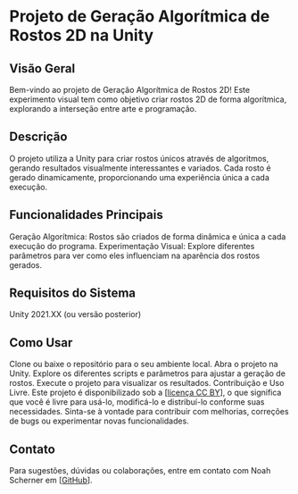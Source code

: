 # Projeto de Geração Algorítmica de Rostos 2D na Unity
## Visão Geral
Bem-vindo ao projeto de Geração Algorítmica de Rostos 2D! Este experimento visual tem como objetivo criar rostos 2D de forma algorítmica, explorando a interseção entre arte e programação.

## Descrição
O projeto utiliza a Unity para criar rostos únicos através de algoritmos, gerando resultados visualmente interessantes e variados. Cada rosto é gerado dinamicamente, proporcionando uma experiência única a cada execução.

## Funcionalidades Principais
Geração Algorítmica: Rostos são criados de forma dinâmica e única a cada execução do programa.
Experimentação Visual: Explore diferentes parâmetros para ver como eles influenciam na aparência dos rostos gerados.

## Requisitos do Sistema
Unity 2021.XX (ou versão posterior)

## Como Usar
Clone ou baixe o repositório para o seu ambiente local.
Abra o projeto na Unity.
Explore os diferentes scripts e parâmetros para ajustar a geração de rostos.
Execute o projeto para visualizar os resultados.
Contribuição e Uso Livre.
Este projeto é disponibilizado sob a [[licença CC BY](https://creativecommons.org/licenses/by/4.0/deed.pt-br)], o que significa que você é livre para usá-lo, modificá-lo e distribuí-lo conforme suas necessidades. Sinta-se à vontade para contribuir com melhorias, correções de bugs ou experimentar novas funcionalidades.

## Contato
Para sugestões, dúvidas ou colaborações, entre em contato com Noah Scherner em [[GitHub](https://github.com/nonozuchu)].
